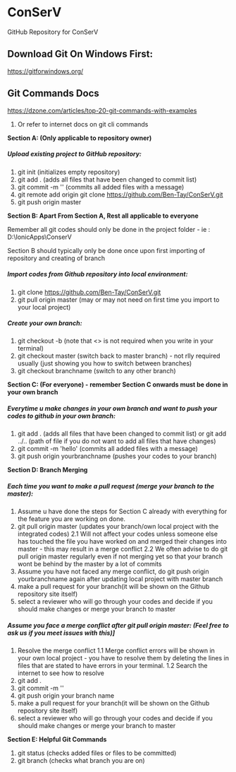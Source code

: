 # ConSerV

GitHub Repository for ConSerV 
## Download Git On Windows First:
https://gitforwindows.org/
## Git Commands Docs
https://dzone.com/articles/top-20-git-commands-with-examples
1. Or refer to internet docs on git cli commands


**Section A: (Only applicable to repository owner)**

##### Upload existing project to GitHub repository:

1. git init  (initializes empty repository)
2. git add . (adds all files that have been changed to commit list)
3. git commit -m '' (commits all added files with a message)
4. git remote add origin git clone https://github.com/Ben-Tay/ConSerV.git
5. git push origin master 

**Section B: Apart From Section A, Rest all applicable to everyone**

Remember all git codes should only be done in the project folder - ie : D:\IonicApps\ConserV

Section B should typically only be done once upon first importing of repository and creating of branch

##### Import codes from Github repository into local environment:

1. git clone https://github.com/Ben-Tay/ConSerV.git
2. git pull origin master (may or may not need on first time you import to your local project)

##### Create your own branch:

1. git checkout -b <branchname> (note that <> is not required when you write in your terminal)
2. git checkout master (switch back to master branch) - not rlly required usually (just showing you how to switch between branches)
3. git checkout branchname (switch to any other branch)

**Section C: (For everyone) - remember Section C onwards must be done in your own branch**

##### Everytime u make changes in your own branch and want to push your codes to github in your own branch:

1. git add . (adds all files that have been changed to commit list) or git add ../.. (path of file if you do not want to add all files that have changes)
2. git commit -m 'hello' (commits all added files with a message)  
3. git push origin yourbranchname (pushes your codes to your branch)

**Section D: Branch Merging**

##### Each time you want to make a pull request (merge your branch to the master):

1. Assume u have done the steps for Section C already with everything for the feature you are working on done.
2. git pull origin master (updates your branch/own local project with the integrated codes)
   2.1 Will not affect your codes unless someone else has touched the file you have worked on and merged their changes into master - this may result in a merge conflict
   2.2 We often advise to do git pull origin master regularly even if not merging yet so that your branch wont be behind by the master by a lot of commits
3. Assume you have not faced any merge conflict, do git push origin yourbranchname again after updating local project with master branch
4. make a pull request for your branch(it will be shown on the Github repository site itself)
5. select a reviewer who will go through your codes and decide if you should make changes or merge your branch to master


##### Assume you face a merge conflict after git pull origin master: (Feel free to ask us if you meet issues with this)]

1. Resolve the merge conflict 
   1.1 Merge conflict errors will be shown in your own local project - you have to resolve them by deleting the lines in files that are stated to have errors in your terminal. 
   1.2 Search the internet to see how to resolve
2. git add .
3. git commit -m ''
4. git push origin your branch name
5. make a pull request for your branch(it will be shown on the Github repository site itself)
6. select a reviewer who will go through your codes and decide if you should make changes or merge your branch to master

**Section E: Helpful Git Commands**

1. git status (checks added files or files to be committed)
2. git branch (checks what branch you are on)
